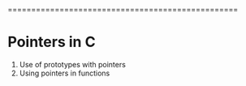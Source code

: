 =================================================
# Pointers in C

1. Use of prototypes with pointers
2. Using pointers in functions